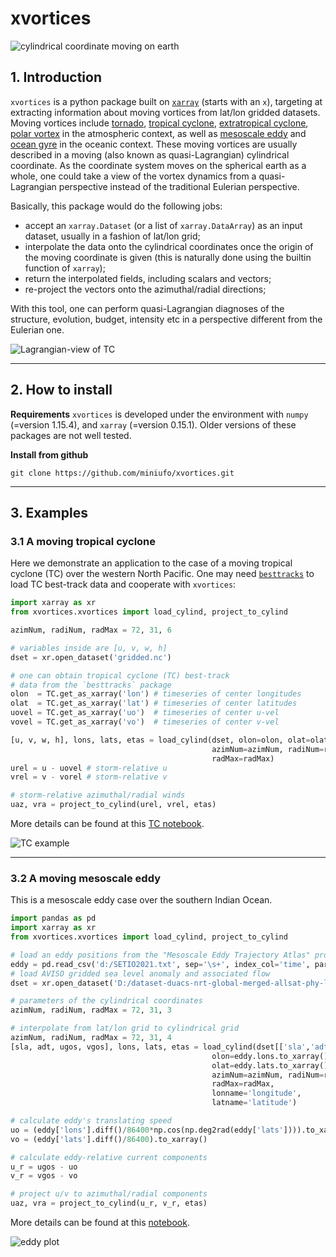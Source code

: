 # xvortices

![cylindrical coordinate moving on earth](./pics/cylind.jpg)

## 1. Introduction
`xvortices` is a python package built on [`xarray`](http://xarray.pydata.org/en/stable/) (starts with an `x`), targeting at extracting information about moving vortices from lat/lon gridded datasets.  Moving vortices include [tornado](https://en.wikipedia.org/wiki/Tornado), [tropical cyclone](https://en.wikipedia.org/wiki/Tropical_cyclone), [extratropical cyclone](https://en.wikipedia.org/wiki/Extratropical_cyclone), [polar vortex](https://en.wikipedia.org/wiki/Polar_vortex) in the atmospheric context, as well as [mesoscale eddy](https://en.wikipedia.org/wiki/Eddy_(fluid_dynamics)) and [ocean gyre](https://en.wikipedia.org/wiki/Ocean_gyre) in the oceanic context.  These moving vortices are usually described in a moving (also known as quasi-Lagrangian) cylindrical coordinate.  As the coordinate system moves on the spherical earth as a whole, one could take a view of the vortex dynamics from a quasi-Lagrangian perspective instead of the traditional Eulerian perspective.

Basically, this package would do the following jobs:
- accept an `xarray.Dataset` (or a list of `xarray.DataArray`) as an input dataset, usually in a fashion of lat/lon grid;
- interpolate the data onto the cylindrical coordinates once the origin of the moving coordinate is given (this is naturally done using the builtin function of `xarray`);
- return the interpolated fields, including scalars and vectors;
- re-project the vectors onto the azimuthal/radial directions;

With this tool, one can perform quasi-Lagrangian diagnoses of the structure, evolution, budget, intensity etc in a perspective different from the Eulerian one.

![Lagrangian-view of TC](./pics/LagrangianView.gif)

---

## 2. How to install
**Requirements**
`xvortices` is developed under the environment with `numpy` (=version 1.15.4), and `xarray` (=version 0.15.1).  Older versions of these packages are not well tested.


**Install from github**
```
git clone https://github.com/miniufo/xvortices.git
```

---

## 3. Examples
### 3.1 A moving tropical cyclone
Here we demonstrate an application to the case of a moving tropical cyclone (TC) over the western North Pacific.  One may need [`besttracks`](https://github.com/miniufo/besttracks) to load TC best-track data and cooperate with `xvortices`:
```python
import xarray as xr
from xvortices.xvortices import load_cylind, project_to_cylind

azimNum, radiNum, radMax = 72, 31, 6

# variables inside are [u, v, w, h]
dset = xr.open_dataset('gridded.nc')

# one can obtain tropical cyclone (TC) best-track
# data from the `besttracks` package
olon  = TC.get_as_xarray('lon') # timeseries of center longitudes
olat  = TC.get_as_xarray('lat') # timeseries of center latitudes
uovel = TC.get_as_xarray('uo')  # timeseries of center u-vel
vovel = TC.get_as_xarray('vo')  # timeseries of center v-vel

[u, v, w, h], lons, lats, etas = load_cylind(dset, olon=olon, olat=olat,
                                             azimNum=azimNum, radiNum=radiNum,
                                             radMax=radMax)
urel = u - uovel # storm-relative u
vrel = v - vorel # storm-relative v

# storm-relative azimuthal/radial winds
uaz, vra = project_to_cylind(urel, vrel, etas)
```

More details can be found at this [TC notebook](./notebooks/1.TCExample.ipynb).

![TC example](./pics/TC.png)

---

### 3.2 A moving mesoscale eddy
This is a mesoscale eddy case over the southern Indian Ocean.
```python
import pandas as pd
import xarray as xr
from xvortices.xvortices import load_cylind, project_to_cylind

# load an eddy positions from the "Mesoscale Eddy Trajectory Atlas" product
eddy = pd.read_csv('d:/SETIO2021.txt', sep='\s+', index_col='time', parse_dates=True)
# load AVISO gridded sea level anomaly and associated flow
dset = xr.open_dataset('D:/dataset-duacs-nrt-global-merged-allsat-phy-l4_SETIO_Eddy.nc')

# parameters of the cylindrical coordinates
azimNum, radiNum, radMax = 72, 31, 3

# interpolate from lat/lon grid to cylindrical grid
azimNum, radiNum, radMax = 72, 31, 4
[sla, adt, ugos, vgos], lons, lats, etas = load_cylind(dset[['sla','adt','ugos','vgos']],
                                             olon=eddy.lons.to_xarray(),
                                             olat=eddy.lats.to_xarray(),
                                             azimNum=azimNum, radiNum=radiNum,
                                             radMax=radMax,
                                             lonname='longitude',
                                             latname='latitude')

# calculate eddy's translating speed
uo = (eddy['lons'].diff()/86400*np.cos(np.deg2rad(eddy['lats']))).to_xarray()
vo = (eddy['lats'].diff()/86400).to_xarray()

# calculate eddy-relative current components
u_r = ugos - uo
v_r = vgos - vo

# project u/v to azimuthal/radial components
uaz, vra = project_to_cylind(u_r, v_r, etas)
```

More details can be found at this [notebook](./notebooks/2.EddyExample.ipynb).

![eddy plot](./pics/eddy.png)
